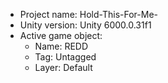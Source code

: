 <!-- UNITY CODE ASSIST INSTRUCTIONS START -->
- Project name: Hold-This-For-Me-
- Unity version: Unity 6000.0.31f1
- Active game object:
  - Name: REDD
  - Tag: Untagged
  - Layer: Default
<!-- UNITY CODE ASSIST INSTRUCTIONS END -->